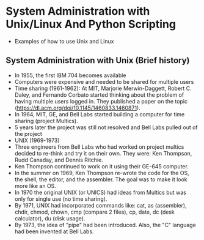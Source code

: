 # System Administration with Unix/Linux And Python Scripting

* Examples of how to use Unix and Linux

## System Administration with Unix (Brief history)

* In 1955, the first IBM 704 becomes available
* Computers were expensive and needed to be shared for multiple users
* Time sharing (1961-1962): At MIT, Marjorie Merwin-Daggett, Robert C. Daley, and Fernando Corbato started thinking about the problem of having multiple users logged in. They published a paper on the topic (https://dl.acm.org/doi/10.1145/1460833.1460871).
* In 1964, MIT, GE, and Bell Labs started building a computer for time sharing (project Multics).
* 5 years later the project was still not resolved and Bell Labs pulled out of the project
* UNIX (1969-1973)
* Three engineers from Bell Labs who had worked on project multics decided to re-think and try it on their own. They were: Ken Thompson, Rudd Canaday, and Dennis Ritchie.
* Ken Thompson continued to work on it using their GE-645 computer.
* In the summer on 1969, Ken Thompson re-wrote the code for the OS, the shell, the editor, and the assembler. The goal was to make it look more like an OS.
* In 1970 the original UNIX (or UNICS) had ideas from Multics but was only for single use (no time sharing).
* By 1971, UNIX had incorporated commands like: cat, as (assembler), chdir, chmod, chown, cmp (compare 2 files), cp, date, dc (desk calculator), du (disk usage).
* By 1973, the idea of "pipe" had been introduced. Also, the "C" language had been invented at Bell Labs. 
